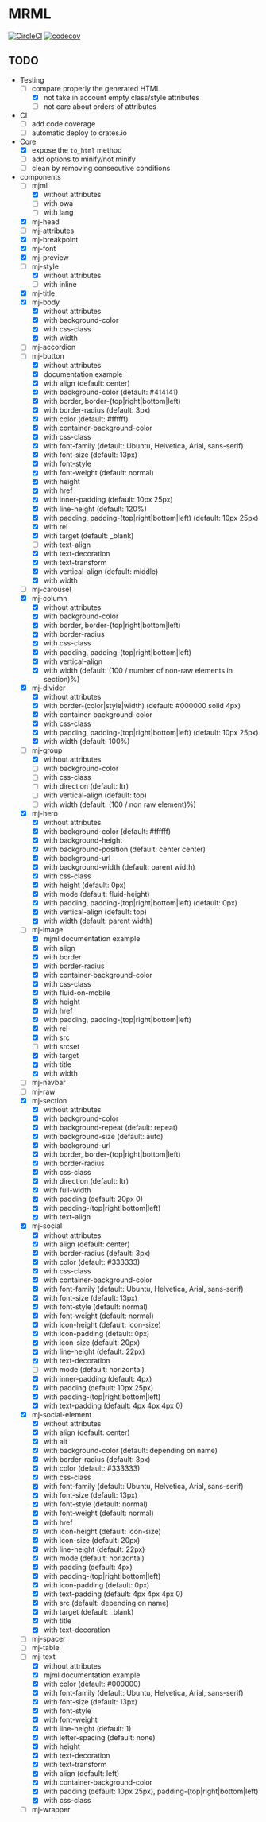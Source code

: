 # MRML

[![CircleCI](https://circleci.com/gh/jdrouet/mrml.svg?style=shield)](https://app.circleci.com/pipelines/github/jdrouet/mrml)
[![codecov](https://codecov.io/gh/jdrouet/mrml/branch/master/graph/badge.svg?token=L3LKpV3RpR)](https://codecov.io/gh/jdrouet/mrml)

## TODO

- Testing
  - [ ] compare properly the generated HTML
    - [x] not take in account empty class/style attributes
    - [ ] not care about orders of attributes
- CI
  - [ ] add code coverage
  - [ ] automatic deploy to crates.io
- Core
  - [x] expose the `to_html` method
  - [ ] add options to minify/not minify
  - [ ] clean by removing consecutive conditions
- components
  - [ ] mjml
    - [x] without attributes
    - [ ] with owa
    - [ ] with lang
  - [x] mj-head
  - [ ] mj-attributes
  - [x] mj-breakpoint
  - [x] mj-font
  - [x] mj-preview
  - [ ] mj-style
    - [x] without attributes
    - [ ] with inline
  - [x] mj-title
  - [x] mj-body
    - [x] without attributes
    - [x] with background-color
    - [x] with css-class
    - [x] with width
  - [ ] mj-accordion
  - [ ] mj-button
    - [x] without attributes
    - [x] documentation example
    - [x] with align (default: center)
    - [x] with background-color (default: #414141)
    - [x] with border, border-(top|right|bottom|left)
    - [x] with border-radius (default: 3px)
    - [x] with color (default: #ffffff)
    - [x] with container-background-color
    - [x] with css-class
    - [x] with font-family (default: Ubuntu, Helvetica, Arial, sans-serif)
    - [x] with font-size (default: 13px)
    - [x] with font-style
    - [x] with font-weight (default: normal)
    - [x] with height
    - [x] with href
    - [x] with inner-padding (default: 10px 25px)
    - [x] with line-height (default: 120%)
    - [x] with padding, padding-(top|right|bottom|left) (default: 10px 25px)
    - [x] with rel
    - [x] with target (default: _blank)
    - [ ] with text-align
    - [x] with text-decoration
    - [x] with text-transform
    - [x] with vertical-align (default: middle)
    - [x] with width
  - [ ] mj-carousel
  - [x] mj-column
    - [x] without attributes
    - [x] with background-color
    - [x] with border, border-(top|right|bottom|left)
    - [x] with border-radius
    - [x] with css-class
    - [x] with padding, padding-(top|right|bottom|left)
    - [x] with vertical-align
    - [x] with width (default: (100 / number of non-raw elements in section)%)
  - [x] mj-divider
    - [x] without attributes
    - [x] with border-(color|style|width) (default: #000000 solid 4px)
    - [x] with container-background-color
    - [x] with css-class
    - [x] with padding, padding-(top|right|bottom|left) (default: 10px 25px)
    - [x] with width (default: 100%)
  - [ ] mj-group
    - [x] without attributes
    - [ ] with background-color
    - [ ] with css-class
    - [ ] with direction (default: ltr)
    - [ ] with vertical-align (default: top)
    - [ ] with width (default: (100 / non raw element)%)
  - [x] mj-hero
    - [x] without attributes
    - [x] with background-color (default: #ffffff)
    - [x] with background-height
    - [x] with background-position (default: center center)
    - [x] with background-url
    - [x] with background-width (default: parent width)
    - [x] with css-class
    - [x] with height (default: 0px)
    - [x] with mode (default: fluid-height)
    - [x] with padding, padding-(top|right|bottom|left) (default: 0px)
    - [x] with vertical-align (default: top)
    - [x] with width (default: parent width)
  - [ ] mj-image
    - [x] mjml documentation example
    - [x] with align
    - [x] with border
    - [x] with border-radius
    - [x] with container-background-color
    - [x] with css-class
    - [x] with fluid-on-mobile
    - [x] with height
    - [x] with href
    - [x] with padding, padding-(top|right|bottom|left)
    - [x] with rel
    - [x] with src
    - [ ] with srcset
    - [x] with target
    - [x] with title
    - [x] with width
  - [ ] mj-navbar
  - [ ] mj-raw
  - [x] mj-section
    - [x] without attributes
    - [x] with background-color
    - [x] with background-repeat (default: repeat)
    - [x] with background-size (default: auto)
    - [x] with background-url
    - [x] with border, border-(top|right|bottom|left)
    - [x] with border-radius
    - [x] with css-class
    - [x] with direction (default: ltr)
    - [x] with full-width
    - [x] with padding (default: 20px 0)
    - [x] with padding-(top|right|bottom|left)
    - [x] with text-align
  - [x] mj-social
    - [x] without attributes
    - [x] with align (default: center)
    - [x] with border-radius (default: 3px)
    - [x] with color (default: #333333)
    - [x] with css-class
    - [x] with container-background-color
    - [x] with font-family (default: Ubuntu, Helvetica, Arial, sans-serif)
    - [x] with font-size (default: 13px)
    - [x] with font-style (default: normal)
    - [x] with font-weight (default: normal)
    - [x] with icon-height (default: icon-size)
    - [x] with icon-padding (default: 0px)
    - [x] with icon-size (default: 20px)
    - [x] with line-height (default: 22px)
    - [x] with text-decoration
    - [ ] with mode (default: horizontal)
    - [x] with inner-padding (default: 4px)
    - [x] with padding (default: 10px 25px)
    - [x] with padding-(top|right|bottom|left)
    - [x] with text-padding (default: 4px 4px 4px 0)
  - [x] mj-social-element
    - [x] without attributes
    - [x] with align (default: center)
    - [x] with alt
    - [x] with background-color (default: depending on name)
    - [x] with border-radius (default: 3px)
    - [x] with color (default: #333333)
    - [x] with css-class
    - [x] with font-family (default: Ubuntu, Helvetica, Arial, sans-serif)
    - [x] with font-size (default: 13px)
    - [x] with font-style (default: normal)
    - [x] with font-weight (default: normal)
    - [x] with href
    - [x] with icon-height (default: icon-size)
    - [x] with icon-size (default: 20px)
    - [x] with line-height (default: 22px)
    - [x] with mode (default: horizontal)
    - [x] with padding (default: 4px)
    - [x] with padding-(top|right|bottom|left)
    - [x] with icon-padding (default: 0px)
    - [x] with text-padding (default: 4px 4px 4px 0)
    - [x] with src (default: depending on name)
    - [x] with target (default: _blank)
    - [x] with title
    - [x] with text-decoration
  - [ ] mj-spacer
  - [ ] mj-table
  - [ ] mj-text
    - [x] without attributes
    - [x] mjml documentation example
    - [x] with color (default: #000000)
    - [x] with font-family (default: Ubuntu, Helvetica, Arial, sans-serif)
    - [x] with font-size (default: 13px)
    - [x] with font-style
    - [x] with font-weight
    - [x] with line-height (default: 1)
    - [x] with letter-spacing (default: none)
    - [x] with height
    - [x] with text-decoration
    - [x] with text-transform
    - [x] with align (default: left)
    - [x] with container-background-color
    - [x] with padding (default: 10px 25px), padding-(top|right|bottom|left)
    - [x] with css-class
  - [ ] mj-wrapper
